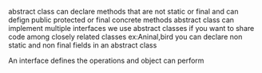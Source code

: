   abstract class can declare methods that are not static or final
  and can defign public protected or final concrete methods
  abstract class can implement multiple interfaces
  we use abstract classes if you want to share code among closely related classes ex:Aninal,bird
  you can declare non static and non final fields  in an abstract class


  An interface defines the operations and object can perform
